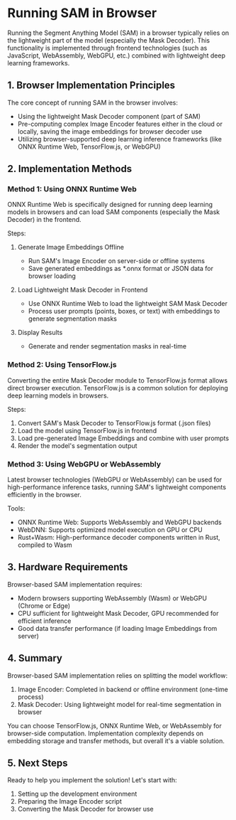 # Running SAM in Browser

Running the Segment Anything Model (SAM) in a browser typically relies on the lightweight part of the model (especially the Mask Decoder). This functionality is implemented through frontend technologies (such as JavaScript, WebAssembly, WebGPU, etc.) combined with lightweight deep learning frameworks.

## 1. Browser Implementation Principles

The core concept of running SAM in the browser involves:

- Using the lightweight Mask Decoder component (part of SAM)
- Pre-computing complex Image Encoder features either in the cloud or locally, saving the image embeddings for browser decoder use
- Utilizing browser-supported deep learning inference frameworks (like ONNX Runtime Web, TensorFlow.js, or WebGPU)

## 2. Implementation Methods

### Method 1: Using ONNX Runtime Web

ONNX Runtime Web is specifically designed for running deep learning models in browsers and can load SAM components (especially the Mask Decoder) in the frontend.

Steps:
1. Generate Image Embeddings Offline
   - Run SAM's Image Encoder on server-side or offline systems
   - Save generated embeddings as *.onnx format or JSON data for browser loading

2. Load Lightweight Mask Decoder in Frontend
   - Use ONNX Runtime Web to load the lightweight SAM Mask Decoder
   - Process user prompts (points, boxes, or text) with embeddings to generate segmentation masks

3. Display Results
   - Generate and render segmentation masks in real-time

### Method 2: Using TensorFlow.js

Converting the entire Mask Decoder module to TensorFlow.js format allows direct browser execution. TensorFlow.js is a common solution for deploying deep learning models in browsers.

Steps:
1. Convert SAM's Mask Decoder to TensorFlow.js format (.json files)
2. Load the model using TensorFlow.js in frontend
3. Load pre-generated Image Embeddings and combine with user prompts
4. Render the model's segmentation output

### Method 3: Using WebGPU or WebAssembly

Latest browser technologies (WebGPU or WebAssembly) can be used for high-performance inference tasks, running SAM's lightweight components efficiently in the browser.

Tools:
- ONNX Runtime Web: Supports WebAssembly and WebGPU backends
- WebDNN: Supports optimized model execution on GPU or CPU
- Rust+Wasm: High-performance decoder components written in Rust, compiled to Wasm

## 3. Hardware Requirements

Browser-based SAM implementation requires:

- Modern browsers supporting WebAssembly (Wasm) or WebGPU (Chrome or Edge)
- CPU sufficient for lightweight Mask Decoder, GPU recommended for efficient inference
- Good data transfer performance (if loading Image Embeddings from server)

## 4. Summary

Browser-based SAM implementation relies on splitting the model workflow:

1. Image Encoder: Completed in backend or offline environment (one-time process)
2. Mask Decoder: Using lightweight model for real-time segmentation in browser

You can choose TensorFlow.js, ONNX Runtime Web, or WebAssembly for browser-side computation. Implementation complexity depends on embedding storage and transfer methods, but overall it's a viable solution.

## 5. Next Steps

Ready to help you implement the solution! Let's start with:
1. Setting up the development environment
2. Preparing the Image Encoder script
3. Converting the Mask Decoder for browser use